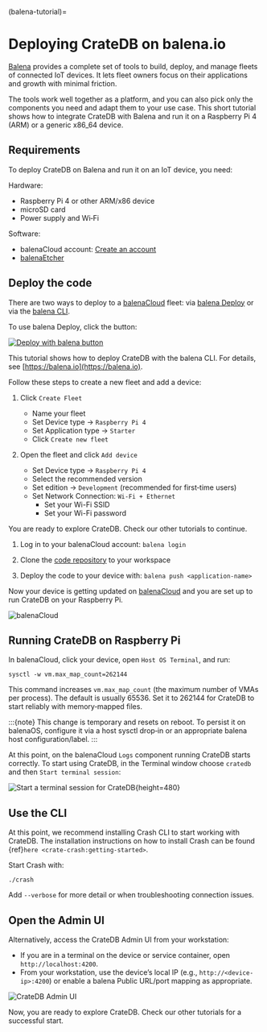 (balena-tutorial)=
# Deploying CrateDB on balena\.io

[Balena] provides a complete set of tools to build, deploy, and manage fleets of
connected IoT devices. It lets fleet owners focus on their applications and
growth with minimal friction.

The tools work well together as a platform, and you can also pick only the
components you need and adapt them to your use case. This short tutorial
shows how to integrate CrateDB with Balena and run it on a Raspberry Pi 4
(ARM) or a generic x86_64 device.

## Requirements

To deploy CrateDB on Balena and run it on an IoT device, you need:

Hardware:
*   Raspberry Pi 4 or other ARM/x86 device
*   microSD card
*   Power supply and Wi‑Fi

Software:
*   balenaCloud account: [Create an account](https://dashboard.balena-cloud.com/)
*   [balenaEtcher](https://www.balena.io/etcher/)

## Deploy the code

There are two ways to deploy to a [balenaCloud] fleet: via [balena Deploy] or via
the [balena CLI].

To use balena Deploy, click the button:

[![Deploy with balena button](https://us1.discourse-cdn.com/flex020/uploads/crate/original/1X/aea351a7522cd74ffa5739b602868f77eadb77c3.png)](https://dashboard.balena-cloud.com/deploy?repoUrl=https://github.com/mpous/crate-balena)

This tutorial shows how to deploy CrateDB with the balena CLI. For details, see
[https://balena.io](https://balena.io).

Follow these steps to create a new fleet and add a device:
1.  Click `Create Fleet`
    *   Name your fleet
    *   Set Device type -> `Raspberry Pi 4`
    *   Set Application type -> `Starter`
    *   Click `Create new fleet`

2.  Open the fleet and click `Add device`

    *   Set Device type -> `Raspberry Pi 4`
    *   Select the recommended version
    *   Set edition -> `Development` (recommended for first‑time users)
    *   Set Network Connection: `Wi‑Fi + Ethernet`
        *   Set your Wi-Fi SSID
        *   Set your Wi-Fi password

You are ready to explore CrateDB. Check our other tutorials to continue.

1.  Log in to your balenaCloud account: `balena login`

2.  Clone the [code repository](https://github.com/mpous/crate-balena) to your workspace

3.  Deploy the code to your device with: `balena push <application-name>`

Now your device is getting updated on [balenaCloud] and you are set up to run
CrateDB on your Raspberry Pi.

![balenaCloud](https://us1.discourse-cdn.com/flex020/uploads/crate/original/1X/8093d77b578e5847bc6927e33f277426dee90941.png "balenaCloud")

## Running CrateDB on Raspberry Pi

In balenaCloud, click your device, open `Host OS Terminal`, and run:

```shell
sysctl -w vm.max_map_count=262144
```

This command increases `vm.max_map_count` (the maximum number of VMAs per process).
The default is usually 65536. Set it to 262144 for CrateDB to start reliably with
memory‑mapped files.

:::{note}
This change is temporary and resets on reboot. To persist it on balenaOS,
configure it via a host sysctl drop‑in or an appropriate balena host
configuration/label.
:::

At this point, on the balenaCloud `Logs` component running CrateDB starts
correctly. To start using CrateDB, in the Terminal window choose `cratedb`
and then `Start terminal session`:

![Start a terminal session for CrateDB](https://us1.discourse-cdn.com/flex020/uploads/crate/original/1X/a1707d53a3dc2858b9aa5ffc3023786c3d48ee1a.png){height=480}

## Use the CLI

At this point, we recommend installing Crash CLI to start working with CrateDB.
The installation instructions on how to install Crash can be found
{ref}`here <crate-crash:getting-started>`.

Start Crash with:
```shell
./crash
```

Add `--verbose` for more detail or when troubleshooting connection issues.

## Open the Admin UI

Alternatively, access the CrateDB Admin UI from your workstation:

* If you are in a terminal on the device or service container, open `http://localhost:4200`.
* From your workstation, use the device’s local IP (e.g., `http://<device-ip>:4200`)
  or enable a balena Public URL/port mapping as appropriate.

![CrateDB Admin UI](https://us1.discourse-cdn.com/flex020/uploads/crate/original/1X/08b793f31ed21a49509dc3182cc1795e8b190474.jpeg)

Now, you are ready to explore CrateDB. Check our other tutorials for a
successful start.


[balena]: https://balena.io
[balena CLI]: https://www.balena.io/docs/reference/balena-cli/
[balenaCloud]: https://www.balena.io/cloud
[balena Deploy]: https://www.balena.io/docs/learn/deploy/deploy-with-balena-button/
